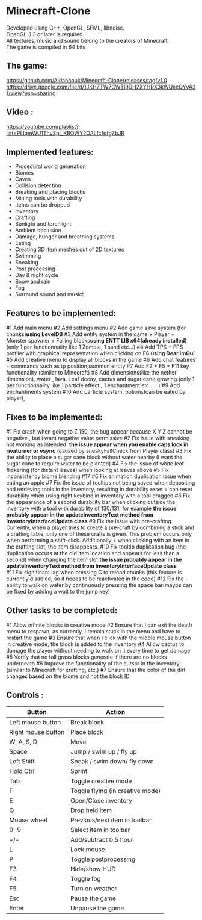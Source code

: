 # Minecraft-Clone

Developed using C++, OpenGL, SFML, libnoise.<br/>
OpenGL 3.3 or later is required.<br/>
All textures, music and sound belong to the creators of Minecraft.<br/>
The game is compiled in 64 bits<br/>

## The game:

https://github.com/Aidanhouk/Minecraft-Clone/releases/tag/v1.0
https://drive.google.com/file/d/1JKHZTW7CWTI9DH2XYHRX3kWUecQYvA31/view?usp=sharing

## Video : 

https://youtube.com/playlist?list=PLlqmWU1ThvSpI_KBOWY2OALfcfpfgZbJR

## Implemented features:

- Procedural world generation
- Biomes
- Caves
- Collision detection
- Breaking and placing blocks
- Mining tools with durability
- Items can be dropped
- Inventory
- Crafting
- Sunlight and torchlight
- Ambient occlusion
- Damage, hunger and breathing systems
- Eating
- Creating 3D item meshes out of 2D textures
- Swimming
- Sneaking
- Post processing
- Day & night cycle
- Snow and rain
- Fog
- Surround sound and music!

## Features to be implemented:

#1     Add main menu
#2     Add settings menu
#2     Add game save system (for chunks)**using LevelDB**
#3     Add entity system in the game + Player + Monster spawner + Falling blocks**using ENTT LIB x64(already installed)**(only 1 per functionnality like 1 Zombie, 1 sand etc...)
#4     Add TPS + FPS profiler with graphical representation when clicking on F6 **using Dear ImGui**
#5     Add creative menu to display all blocks in the game
#6     Add chat features + commands such as tp position,summon entity
#7     Add F2 + F5 + F11 key functionality (similar to Minecraft)
#8     Add dimensions(like the nether dimension), water , lava. Leaf decay, cactus and sugar cane growing.(only 1 per functionnality like 1 particle effect , 1 enchantment etc......)
#9     Add enchantments system
#10    Add particle system, potions(can be eated by player), 

## Fixes to be implemented:

#1     Fix crash when going to Z 150, the bug appear because X Y Z cannot be negative , but i want negative value permissive
#2     Fix issue with sneaking not working as intended. **the issue appear when you enable caps lock in rivaturner or vsync** (caused by sneakyFallCheck from Player class)
#3     Fix the ability to place a sugar cane block without water nearby (I want the sugar cane to require water to be planted)
#4     Fix the issue of white leaf flickering (for distant leaves) when looking at leaves above
#5     Fix inconsistency biome blending [#17](https://github.com/quentin452/Minecraft-Clone/issues/17)
#6     Fix animation duplication issue when eating an apple
#7     Fix the issue of tooltips not being saved when depositing and retrieving tools in the inventory, resulting in durability reset + can reset durability when using right keybind in inventory with a tool dragged
#8     Fix the appearance of a second durability bar when clicking outside the inventory with a tool with durability of 130/131, for example **the issue probably appear in the updateInventoryText method from InventoryInterfaceUpdate class** 
#9     Fix the issue with pre-crafting. Currently, when a player tries to create a pre-craft by combining a stick and a crafting table, only one of these crafts is given. This problem occurs only when performing a shift-click. Additionally + when clicking with an item in the crafting slot, the item disappears.
#10    Fix tooltip duplication bug (the duplication occurs at the old item location and appears for less than a second) when changing the item slot **the issue probably appear in the updateInventoryText method from InventoryInterfaceUpdate class**  
#11    Fix significant lag when pressing C to reload chunks (this feature is currently disabled, so it needs to be reactivated in the code)
#12    Fix the ability to walk on water by continuously pressing the space bar(maybe can be fixed by adding a wait to the jump key)

## Other tasks to be completed:

#1     Allow infinite blocks in creative mode
#2     Ensure that I can exit the death menu to respawn, as currently, I remain stuck in the menu and have to restart the game
#3     Ensure that when I click with the middle mouse button in creative mode, the block is added to the inventory
#4     Allow cactus to damage the player without needing to walk on it every time to get damage
#5     Verify that no tall grass blocks generate if there are no blocks underneath
#6     Improve the functionality of the cursor in the inventory (similar to Minecraft for crafting, etc.)
#7     Ensure that the color of the dirt changes based on the biome and not the block ID

## Controls : 

| Button                        | Action                                                         |
|-------------------------------|----------------------------------------------------------------|
| Left mouse button             | Break block                                                    |
| Right mouse button            | Place block                                                    |
| W, A, S, D                    | Move                                                           |
| Space                         | Jump  / swim up  / fly up                                      |
| Left Shift                    | Sneak / swim down/ fly down                                    |
| Hold Ctrl                     | Sprint                                                         |
| Tab                           | Toggle creative mode                                           |
| F                             | Toggle flying (in creative mode)                               |
| E                             | Open/Close inventory                                           |
| Q                             | Drop held item                                                 |
| Mouse wheel                   | Previous/next item in toolbar                                  |
| 0-9                           | Select item in toolbar                                         |
| +/-          			        | Add/subtract 0.5 hour                                          |
| L                             | Lock mouse                                                     |
| P                             | Toggle postprocessing                                          |
| F3                            | Hide/show HUD                                                  |
| F4                            | Toggle fog                                                     |
| F5                            | Turn on weather                                                |
| Esc                           | Pause the game                                                 |
| Enter                         | Unpause the game                                               |
